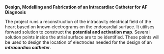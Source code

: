 **Design, Modelling and Fabrication of an Intracardiac Catheter for AF Diagnosis** 

The project runs a reconstruction of the intracavity electrical field of the heart based on known electrograms on the endocardial surface. It utilises forward solution to construct the **potential and activation map**. Several solution points inside the atrial surface are to be identified. These points will be used to design the location of electrodes needed for the design of an **_intracardiac catheter_**.
